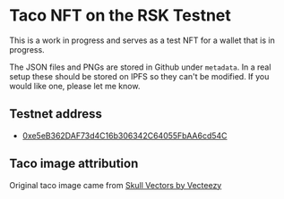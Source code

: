 # Taco NFT on the RSK Testnet

This is a work in progress and serves as a test NFT for a wallet that is in progress. 

The JSON files and PNGs are stored in Github under `metadata`. In a real setup these should be stored on IPFS so they can't be modified. If you would like one, please let me know.

## Testnet address

- [0xe5eB362DAF73d4C16b306342C64055FbAA6cd54C](https://explorer.testnet.rsk.co/address/0xe5eb362daf73d4c16b306342c64055fbaa6cd54c)

## Taco image attribution

Original taco image came from [Skull Vectors by Vecteezy](https://www.vecteezy.com/free-vector/skull)

